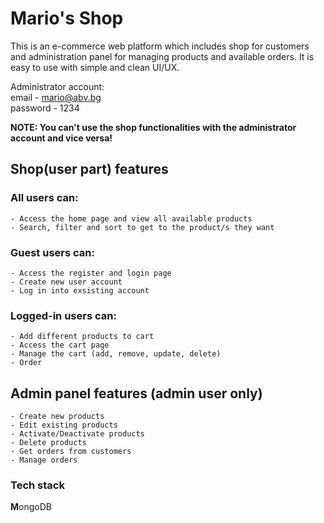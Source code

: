 <h1>Mario's Shop</h1>

This is an e-commerce web platform which includes shop for customers and administration panel for managing products and available orders. It is easy to use with simple and clean UI/UX.

Administrator account:<br />
email - mario@abv.bg<br />
password - 1234

<strong>NOTE: You can't use the shop functionalities with the administrator account and vice versa!</strong>

## Shop(user part) features

### All users can:
    - Access the home page and view all available products
    - Search, filter and sort to get to the product/s they want
### Guest users can:
    - Access the register and login page
    - Create new user account
    - Log in into exsisting account
### Logged-in users can:
    - Add different products to cart
    - Access the cart page
    - Manage the cart (add, remove, update, delete)
    - Order

## Admin panel features (admin user only)
    - Create new products
    - Edit existing products
    - Activate/Deactivate products
    - Delete products
    - Get orders from customers
    - Manage orders

### Tech stack
<strong>M</strong>ongoDB